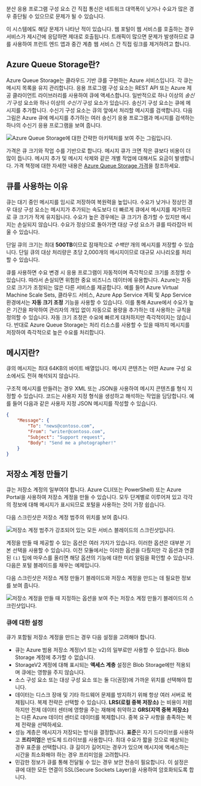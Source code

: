 분산 응용 프로그램 구성 요소 간 직접 통신은 네트워크 대역폭이 낮거나 수요가 많은 경우 중단될 수 있으므로 문제가 될 수 있습니다.

이 시스템에도 해당 문제가 나타난 적이 있습니다. 웹 포털이 웹 서비스를 호출하는 경우 서비스가 제시간에 응답하면 제대로 호출됩니다. 트래픽이 많으면 문제가 발생하므로 큐를 사용하여 프런트 엔드 앱과 중간 계층 웹 서비스 간 직접 링크를 제거하려고 합니다.

## <a name="what-is-azure-queue-storage"></a>Azure Queue Storage란?

Azure Queue Storage는 클라우드 기반 큐를 구현하는 Azure 서비스입니다. 각 큐는 메시지 목록을 유지 관리합니다. 응용 프로그램 구성 요소는 REST API 또는 Azure 제공 클라이언트 라이브러리를 사용하여 큐에 액세스합니다. 일반적으로 하나 이상의 _송신기_ 구성 요소와 하나 이상의 _수신기_ 구성 요소가 있습니다. 송신기 구성 요소는 큐에 메시지를 추가합니다. 수신기 구성 요소는 큐의 앞에서 처리할 메시지를 검색합니다. 다음 그림은 Azure 큐에 메시지를 추가하는 여러 송신기 응용 프로그램과 메시지를 검색하는 하나의 수신기 응용 프로그램을 보여 줍니다.

![Azure Queue Storage에 대한 간략한 아키텍처를 보여 주는 그림입니다.](../media/2-queue-overview.png)

가격은 큐 크기와 작업 수를 기반으로 합니다. 메시지 큐가 크면 작은 큐보다 비용이 더 많이 듭니다. 메시지 추가 및 메시지 삭제와 같은 개별 작업에 대해서도 요금이 발생합니다. 가격 책정에 대한 자세한 내용은 [Azure Queue Storage 가격](https://azure.microsoft.com/pricing/details/storage/queues/)을 참조하세요.

## <a name="why-use-queues"></a>큐를 사용하는 이유

큐는 대기 중인 메시지를 임시로 저장하여 복원력을 높입니다. 수요가 낮거나 정상인 경우 대상 구성 요소는 메시지가 추가되는 속도보다 더 빠르게 큐에서 메시지를 제거하므로 큐 크기가 작게 유지됩니다. 수요가 높은 경우에는 큐 크기가 증가할 수 있지만 메시지는 손실되지 않습니다. 수요가 정상으로 돌아가면 대상 구성 요소가 큐를 따라잡아 비울 수 있습니다.

단일 큐의 크기는 최대 **500TB**이므로 잠재적으로 _수백만_ 개의 메시지를 저장할 수 있습니다. 단일 큐의 대상 처리량은 초당 2,000개의 메시지이므로 대규모 시나리오를 처리할 수 있습니다.

큐를 사용하면 수요 변경 시 응용 프로그램이 자동적이며 즉각적으로 크기를 조정할 수 있습니다. 따라서 손실되면 위험한 중요 비즈니스 데이터에 유용합니다. Azure는 자동으로 크기가 조정되는 많은 다른 서비스를 제공합니다. 예를 들어 Azure Virtual Machine Scale Sets, 클라우드 서비스, Azure App Service 계획 및 App Service 환경에서는 **자동 크기 조정** 기능을 사용할 수 있습니다. 이를 통해 Azure에서 수요가 높은 기간을 파악하여 관리자의 개입 없이 자동으로 용량을 추가하는 데 사용하는 규칙을 정의할 수 있습니다. 자동 크기 조정은 수요에 빠르게 대처하지만 즉각적이지는 않습니다. 반대로 Azure Queue Storage는 처리 리소스를 사용할 수 있을 때까지 메시지를 저장하여 즉각적으로 높은 수요를 처리합니다.

## <a name="what-is-a-message"></a>메시지란?

큐의 메시지는 최대 64KB의 바이트 배열입니다. 메시지 콘텐츠는 어떤 Azure 구성 요소에서도 전혀 해석되지 않습니다.

구조적 메시지를 만들려는 경우 XML 또는 JSON을 사용하여 메시지 콘텐츠를 형식 지정할 수 있습니다. 코드는 사용자 지정 형식을 생성하고 해석하는 작업을 담당합니다. 예를 들어 다음과 같은 사용자 지정 JSON 메시지를 작성할 수 있습니다.

```json
{
    "Message": {
        "To": "news@contoso.com",
        "From": "writer@contoso.com",
        "Subject": "Support request",
        "Body": "Send me a photographer!"
    }
}
```

## <a name="creating-a-storage-account"></a>저장소 계정 만들기

큐는 저장소 계정의 일부여야 합니다. Azure CLI(또는 PowerShell) 또는 Azure Portal을 사용하여 저장소 계정을 만들 수 있습니다. 모두 단계별로 이루어져 있고 각각의 정보에 대해 메시지가 표시되므로 포털을 사용하는 것이 가장 쉽습니다. 

다음 스크린샷은 저장소 계정 범주의 위치를 보여 줍니다.

![저장소 계정 범주가 강조되어 있는 모든 서비스 블레이드의 스크린샷입니다.](../media/2-create-storage-account-1.png)

계정을 만들 때 제공할 수 있는 옵션은 여러 가지가 있습니다. 이러한 옵션은 대부분 기본 선택을 사용할 수 있습니다. 이전 모듈에서는 이러한 옵션을 다뤘지만 각 옵션과 연결된 `(i)` 팁에 마우스를 올리면 해당 옵션의 기능에 대한 미리 알림을 확인할 수 있습니다. 다음은 포털 블레이드를 채우는 예제입니다.

다음 스크린샷은 저장소 계정 만들기 블레이드와 저장소 계정을 만드는 데 필요한 정보를 보여 줍니다.

![저장소 계정을 만들 때 지정하는 옵션을 보여 주는 저장소 계정 만들기 블레이드의 스크린샷입니다.](../media/2-create-storage-account-2.png)

### <a name="settings-for-queues"></a>큐에 대한 설정
큐가 포함될 저장소 계정을 만드는 경우 다음 설정을 고려해야 합니다.

- 큐는 Azure 범용 저장소 계정(v1 또는 v2)의 일부로만 사용할 수 있습니다. Blob Storage 계정에 추가할 수 없습니다.
- StorageV2 계정에 대해 표시되는 **액세스 계층** 설정은 Blob Storage에만 적용되며 큐에는 영향을 주지 않습니다.
- 소스 구성 요소 또는 대상 구성 요소 또는 둘 다(권장)에 가까운 위치를 선택해야 합니다.
- 데이터는 디스크 장애 및 기타 하드웨어 문제를 방지하기 위해 항상 여러 서버로 복제됩니다. 복제 전략은 선택할 수 있습니다. **LRS(로컬 중복 저장소)** 는 비용이 저렴하지만 전체 데이터 센터에 영향을 주는 재해에 취약하고 **GRS(지역 중복 저장소)** 는 다른 Azure 데이터 센터로 데이터를 복제합니다. 중복 요구 사항을 충족하는 복제 전략을 선택하세요.
- 성능 계층은 메시지가 저장되는 방식을 결정합니다. **표준**은 자기 드라이브를 사용하고 **프리미엄**은 반도체 드라이브를 사용합니다. 최대 수요가 짧을 것으로 예상되는 경우 표준을 선택합니다. 큐 길이가 길어지는 경우가 있으며 메시지에 액세스하는 시간을 최소화해야 하는 경우 프리미엄을 고려합니다.
- 민감한 정보가 큐를 통해 전달될 수 있는 경우 보안 전송이 필요합니다. 이 설정은 큐에 대한 모든 연결이 SSL(Secure Sockets Layer)을 사용하여 암호화되도록 합니다.

